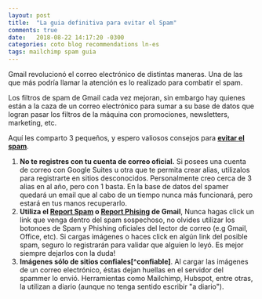 ```yaml
---
layout: post
title:  "La guia definitiva para evitar el Spam"
comments: true
date:   2018-08-22 14:17:20 -0300
categories: coto blog recommendations ln-es
tags: mailchimp spam guia
---
```

Gmail revolucionó el correo electrónico de distintas maneras. Una de las que más podría llamar la atención es lo realizado para combatir el spam.

Los filtros de spam de Gmail cada vez mejoran, sin embargo hay quienes están a la caza de un correo electrónico para sumar a su base de datos que logran pasar los filtros de la máquina con promociones, newsletters, marketing, etc.

Aquí les comparto 3 pequeños, y espero valiosos consejos para <u><b>evitar el spam</b></u>.

<ol>
	<li>
		<b>No te registres con tu cuenta de correo oficial.</b> Si posees una cuenta de correo con Google Suites u otra que te permita crear alias, utilizalos para registrarte en sitios desconocidos. Personalmente creo cerca de 3 alias en al año, pero con 1 basta. En la base de datos del spamer quedará un email que al cabo de un tiempo nunca más funcionará, pero estará en tus manos recuperarlo.
	</li>
	<li>
		<b>Utiliza el <a target="_blank" href="https://support.google.com/mail/answer/1366858?co=GENIE.Platform%3DiOS&hl=en" target="_blank">Report Spam</a> o <a target="_blank" href="https://support.google.com/mail/answer/8253?hl=en" target="_blank">Report Phising</a> de Gmail</b>, Nunca hagas click un link que venga dentro del spam sospechoso, no olvides utilizar los botonoes de Spam y Phishing oficiales del lector de correo (e.g Gmail, Office, etc). Si cargas imágenes o haces click  en algún link del posible spam, seguro lo registrarán para validar que alguien lo leyó. Es mejor siempre dejarlos con la duda!
	</li>
	<li>
		<b>Imágenes sólo de sitios confiales[^confiable]</b>. Al cargar las imágenes de un correo electrónico, éstas dejan huellas en el servidor del spammer lo envió. Herramientas como Mailchimp, Hubspot, entre otras, la utilizan a diario (aunque no tenga sentido escribir "a diario").
	</li>
</ol>

[^confiable]: En algún monento podría explicar el criterio de confiable.

